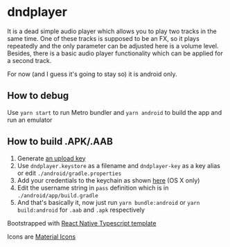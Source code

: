 # dndplayer

It is a dead simple audio player which allows you to play two tracks in the same time. One of these tracks is supposed to be an FX, so it plays repeatedly and the only parameter can be adjusted here is a volume level. Besides, there is a basic audio player functionality which can be applied for a second track.

For now (and I guess it's going to stay so) it is android only.

## How to debug

Use `yarn start` to run Metro bundler and `yarn android` to build the app and run an emulator

## How to build .APK/.AAB

1. Generate [an upload key](https://reactnative.dev/docs/signed-apk-android#generating-an-upload-key)
2. Use `dndplayer.keystore` as a filename and `dndplayer-key` as a key alias or edit `./android/gradle.properties`
3. Add your credentials to the keychain as shown [here](https://pilloxa.gitlab.io/posts/safer-passwords-in-gradle/) (OS X only)
4. Edit the username string in `pass` definition which is in `./android/app/build.gradle`
5. And that's basically it, now just run `yarn bundle:android` or `yarn build:android` for `.aab` and `.apk` respectively

Bootstrapped with [React Native Typescript template](https://github.com/react-native-community/react-native-template-typescript)

Icons are [Material Icons](https://material.io/resources/icons/?style=baseline)
